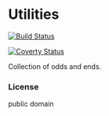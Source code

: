 # Utilities

[![Build Status](https://travis-ci.org/republic-of-almost/utilities.svg?branch=master)](https://travis-ci.org/republic-of-almost/utilities)

[![Coverty Status](https://img.shields.io/coverity/scan/11897.svg)](https://scan.coverity.com/projects/roa_utilities)

Collection of odds and ends.

### License 


public domain
